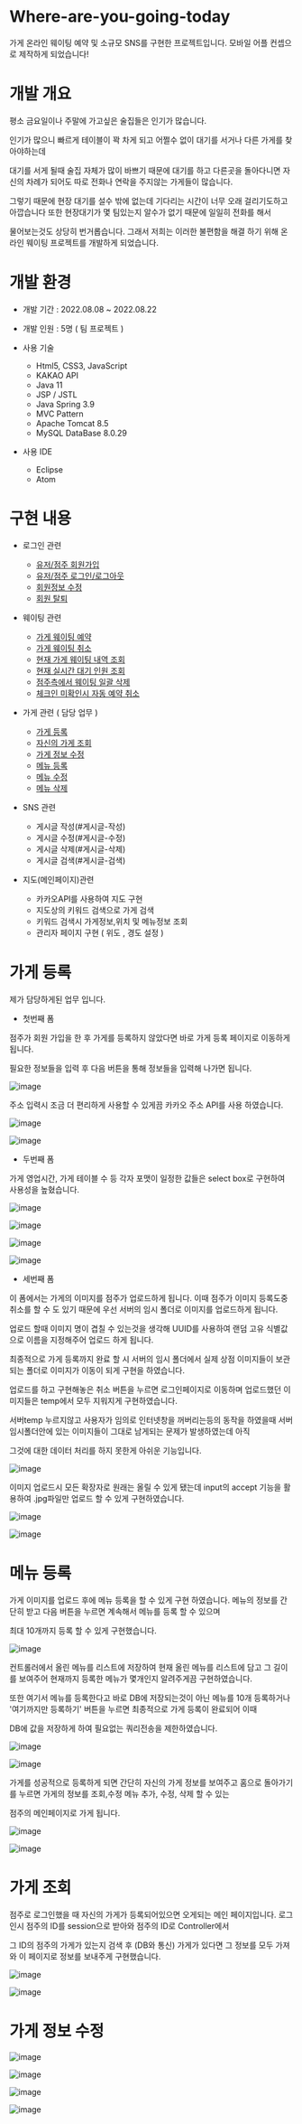 # Where-are-you-going-today
가게 온라인 웨이팅 예약 및 소규모 SNS를 구현한 프로젝트입니다. 모바일 어플 컨셉으로 제작하게 되었습니다!

# 개발 개요

평소 금요일이나 주말에 가고싶은 술집들은 인기가 많습니다.

인기가 많으니 빠르게 테이블이 꽉 차게 되고 어쩔수 없이 대기를 서거나 다른 가게를 찾아야하는데

대기를 서게 될때 술집 자체가 많이 바쁘기 때문에 대기를 하고 다른곳을 돌아다니면 자신의 차례가 되어도 따로 전화나 연락을 주지않는 가게들이 많습니다.

그렇기 때문에 현장 대기를 설수 밖에 없는데 기다리는 시간이 너무 오래 걸리기도하고 아깝습니다 또한 현장대기가 몇 팀있는지 알수가 없기 때문에 일일히 전화를 해서

물어보는것도 상당히 번거롭습니다. 그래서 저희는 이러한 불편함을 해결 하기 위해 온라인 웨이팅 프로젝트를 개발하게 되었습니다.

# 개발 환경

* 개발 기간 : 2022.08.08 ~ 2022.08.22

* 개발 인원 : 5명 ( 팀 프로젝트 )

* 사용 기술

   * Html5, CSS3, JavaScript
   * KAKAO API
   * Java 11
   * JSP / JSTL
   * Java Spring 3.9
   * MVC Pattern
   * Apache Tomcat 8.5
   * MySQL DataBase 8.0.29
   
* 사용 IDE
     * Eclipse
     * Atom
     
# 구현 내용

* 로그인 관련
   * [유저/점주 회원가입](#회원-가입)
   * [유저/점주 로그인/로그아웃](#로그인/로그아웃)
   * [회원정보 수정](#회원정보-수정)
   * [회원 탈퇴](#회원-탈퇴)
   
* 웨이팅 관련
  * [가게 웨이팅 예약](#가게-웨이팅-예약)
  * [가게 웨이팅 취소](#가게-웨이팅-취소)
  * [현재 가게 웨이팅 내역 조회](#가게-웨이팅-조회)
  * [현재 실시간 대기 인원 조회](#가게-대기인원-조회)
  * [점주측에서 웨이팅 일괄 삭제](#웨이팅-삭제)
  * [체크인 미확인시 자동 예약 취소](#자동-예약취소)
  
* 가게 관련 ( 담당 업무 )
  * [가게 등록](#가게-등록)
  * [자신의 가게 조회](#가게-조회)
  * [가게 정보 수정](#가게-정보-수정)
  * [메뉴 등록](#메뉴-등록)
  * [메뉴 수정](#메뉴-수정)
  * [메뉴 삭제](#메뉴-삭제)
  
* SNS 관련
  * 게시글 작성(#게시글-작성)
  * 게시글 수정(#게시글-수정)
  * 게시글 삭제(#게시글-삭제)
  * 게시글 검색(#게시글-검색)

* 지도(메인페이지)관련
  * 카카오API를 사용하여 지도 구현
  * 지도상의 키워드 검색으로 가게 검색
  * 키워드 검색시 가게정보,위치 및 메뉴정보 조회
  * 관리자 페이지 구현 ( 위도 , 경도 설정 )
  

# 가게 등록

제가 담당하게된 업무 입니다.

* 첫번째 폼

점주가 회원 가입을 한 후 가게를 등록하지 않았다면 바로 가게 등록 페이지로 이동하게 됩니다.

필요한 정보들을 입력 후 다음 버튼을 통해 정보들을 입력해 나가면 됩니다.


![image](https://user-images.githubusercontent.com/100820039/187572309-33f29c90-ee04-40ac-8e9b-91aa447ecb57.png)

주소 입력시 조금 더 편리하게 사용할 수 있게끔 카카오 주소 API를 사용 하였습니다.

![image](https://user-images.githubusercontent.com/100820039/187576513-accfb466-42f8-43ef-9ec3-91ce1ff5911c.png)

![image](https://user-images.githubusercontent.com/100820039/187577458-138925be-2a87-4c57-b90f-c6c561f23960.png)

* 두번째 폼

가게 영업시간, 가게 테이블 수 등 각자 포맷이 일정한 값들은 select box로 구현하여 사용성을 높혔습니다.

![image](https://user-images.githubusercontent.com/100820039/187577678-19bbf0ef-f082-43f8-827b-5f0b09e3cd71.png)

![image](https://user-images.githubusercontent.com/100820039/187577723-5b7d163e-2396-4a04-b0e0-25df7e095cb3.png)

![image](https://user-images.githubusercontent.com/100820039/187577731-dae66465-c63b-4d2e-8f41-c49b8b333081.png)

![image](https://user-images.githubusercontent.com/100820039/187577744-e948a2cc-f9bd-497c-ab5d-87e9ee805dc9.png)

* 세번째 폼

이 폼에서는 가게의 이미지를 점주가 업로드하게 됩니다. 이때 점주가 이미지 등록도중 취소를 할 수 도 있기 때문에 우선 서버의 임시 폴더로 이미지를 업로드하게 됩니다. 

업로드 할때 이미지 명이 겹칠 수 있는것을 생각해 UUID를 사용하여 랜덤 고유 식별값으로 이름을 지정해주어 업로드 하게 됩니다. 

최종적으로 가게 등록까지 완료 할 시 서버의 임시 폴더에서 실제 상점 이미지들이 보관되는 폴더로 이미지가 이동이 되게 구현을 하였습니다.

업로드를 하고 구현해놓은 취소 버튼을 누르면 로그인페이지로 이동하며 업로드했던 이미지들은 temp에서 모두 지워지게 구현하였습니다.

서버temp 누르지않고 사용자가 임의로 인터넷창을 꺼버리는등의 동작을 하였을때 서버 임시폴더안에 있는 이미지들이 그대로 남게되는 문제가 발생하였는데 아직

그것에 대한 데이터 처리를 하지 못한게 아쉬운 기능입니다.

![image](https://user-images.githubusercontent.com/100820039/187578180-5f8e9f06-646e-4342-98a5-f6946f1beec2.png)

이미지 업로드시 모든 확장자로 원래는 올릴 수 있게 됐는데 input의 accept 기능을 활용하여 .jpg파일만 업로드 할 수 있게 구현하였습니다.

![image](https://user-images.githubusercontent.com/100820039/188173222-882e1041-b7dc-4416-a024-aff6fa2b136f.png)

![image](https://user-images.githubusercontent.com/100820039/188173242-fbe95d91-3354-4e97-955e-483bdcf04695.png)

# 메뉴 등록

가게 이미지를 업로드 후에 메뉴 등록을 할 수 있게 구현 하였습니다. 메뉴의 정보를 간단히 받고 다음 버튼을 누르면 계속해서 메뉴를 등록 할 수 있으며 

최대 10개까지 등록 할 수 있게 구현했습니다.

![image](https://user-images.githubusercontent.com/100820039/188173258-94847106-04a4-49ca-aa64-52b387986954.png)

컨트롤러에서 올린 메뉴를 리스트에 저장하여 현재 올린 메뉴를 리스트에 담고 그 길이를 보여주어 현재까지 등록한 메뉴가 몇개인지 알려주게끔 구현하였습니다.

또한 여기서 메뉴를 등록한다고 바로 DB에 저장되는것이 아닌 메뉴를 10개 등록하거나 '여기까지만 등록하기' 버튼을 누르면 최종적으로 가게 등록이 완료되어 이때

DB에 값을 저장하게 하여 필요없는 쿼리전송을 제한하였습니다.

![image](https://user-images.githubusercontent.com/100820039/188173270-a69a381e-6992-4857-aa6f-05a63cfebd8a.png)

![image](https://user-images.githubusercontent.com/100820039/188173288-9dceed1b-faab-4afa-b12f-42c22ae63c24.png)

가게를 성공적으로 등록하게 되면 간단히 자신의 가게 정보를 보여주고 홈으로 돌아가기를 누르면 가게의 정보를 조회,수정 메뉴 추가, 수정, 삭제 할 수 있는

점주의 메인페이지로 가게 됩니다.

![image](https://user-images.githubusercontent.com/100820039/188173303-fcd242a2-123f-4481-9fa7-547473789fe4.png)

![image](https://user-images.githubusercontent.com/100820039/188173320-19561ce9-137c-4a7a-97db-3d0727d7ae39.png)

# 가게 조회

점주로 로그인했을 때 자신의 가게가 등록되어있으면 오게되는 메인 페이지입니다. 로그인시 점주의 ID를 session으로 받아와 점주의 ID로 Controller에서

그 ID의 점주의 가게가 있는지 검색 후 (DB와 통신) 가게가 있다면 그 정보를 모두 가져와 이 페이지로 정보를 보내주게 구현했습니다.

![image](https://user-images.githubusercontent.com/100820039/188173336-d871729b-2fcd-4b39-ba44-6be47c7ec087.png)

![image](https://user-images.githubusercontent.com/100820039/188173354-a6ef423f-3805-4aa6-9675-a3adca81f1c5.png)

# 가게 정보 수정

![image](https://user-images.githubusercontent.com/100820039/188173364-081e95be-dd24-4215-8dd7-8d1905d34fd1.png)

![image](https://user-images.githubusercontent.com/100820039/188173389-20980e1f-6b1c-4d75-b5bf-4b75fc45c19d.png)

![image](https://user-images.githubusercontent.com/100820039/188173402-def92837-6544-4886-b87d-d356876ad456.png)

![image](https://user-images.githubusercontent.com/100820039/188173415-08111075-c210-4280-9918-75968e262725.png)









